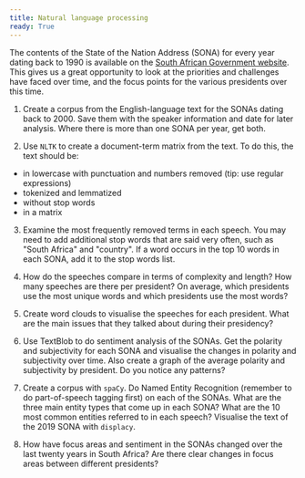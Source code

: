 ```yaml
---
title: Natural language processing
ready: True
---
```


The contents of the State of the Nation Address (SONA) for every year dating back to 1990 is available on the [South African Government website](https://www.gov.za/state-nation-address). This gives us a great opportunity to look at the priorities and challenges have faced over time, and the focus points for the various presidents over this time.

1. Create a corpus from the English-language text for the SONAs dating back to 2000. Save them with the speaker information and date for later analysis. Where there is more than one SONA per year, get both.

2. Use `NLTK` to create a document-term matrix from the text. To do this, the text should be:
- in lowercase with punctuation and numbers removed (tip: use regular expressions)
- tokenized and lemmatized
- without stop words
- in a matrix

3. Examine the most frequently removed terms in each speech. You may need to add additional stop words that are said very often, such as "South Africa" and "country". If a word occurs in the top 10 words in each SONA, add it to the stop words list.

3. How do the speeches compare in terms of complexity and length? How many speeches are there per president? On average, which presidents use the most unique words and which presidents use the most words?

4. Create word clouds to visualise the speeches for each president. What are the main issues that they talked about during their presidency?

5. Use TextBlob to do sentiment analysis of the SONAs. Get the polarity and subjectivity for each SONA and visualise the changes in polarity and subjectivity over time. Also create a graph of the average polarity and subjectivity by president. Do you notice any patterns?

6. Create a corpus with `spaCy`. Do Named Entity Recognition (remember to do part-of-speech tagging first) on each of the SONAs. What are the three main entity types that come up in each SONA? What are the 10 most common entities referred to in each speech? Visualise the text of the 2019 SONA with `displacy`.

7. How have focus areas and sentiment in the SONAs changed over the last twenty years in South Africa? Are there clear changes in focus areas between different presidents?
